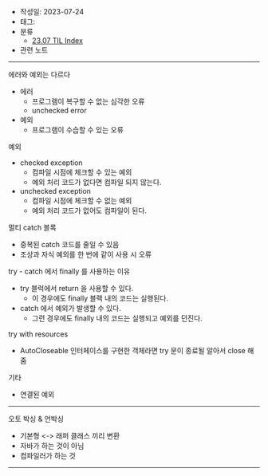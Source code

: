 - 작성일: 2023-07-24
- 태그: 
- 분류
    - [23.07 TIL Index](23.07%20TIL%20Index.md)
- 관련 노트

---

에러와 예외는 다르다

- 에러
    - 프로그램이 복구할 수 없는 심각한 오류
    - unchecked error
- 예외
    - 프로그램이 수습할 수 있는 오류


예외

- checked exception
    - 컴파일 시점에 체크할 수 있는 예외
    - 예외 처리 코드가 없다면 컴파일 되지 않는다.
- unchecked exception
    - 컴파일 시점에 체크할 수 없는 예외
    - 예외 처리 코드가 없어도 컴파일이 된다.

멀티 catch 블록

- 중복된 catch 코드를 줄일 수 있음
- 조상과 자식 예외를 한 번에 같이 사용 시 오류

try - catch 에서 finally 를 사용하는 이유

- try 블럭에서 return 을 사용할 수 있다.
    -  이 경우에도 finally 블랙 내의 코드는 실행된다.
- catch 에서 예외가 발생할 수 있다.
    - 그런 경우에도 finally 내의 코드는 실행되고 예외를 던진다.

try with resources

- AutoCloseable 인터페이스를 구현한 객체라면 try 문이 종료될 알아서 close 해줌


기타

- 연결된 예외

---


오토 박싱 & 언박싱

- 기본형 <-> 래퍼 클래스 끼리 변환
- 자바가 하는 것이 아님
- 컴파일러가 하는 것


---
